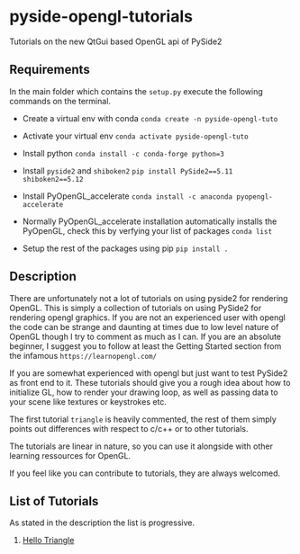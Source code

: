 # pyside-opengl-tutorials
Tutorials on the new QtGui based OpenGL api of PySide2


## Requirements

In the main folder which contains the `setup.py` execute the following
commands on the terminal.

- Create a virtual env with conda `conda create -n pyside-opengl-tuto`

- Activate your virtual env `conda activate pyside-opengl-tuto`

- Install python `conda install -c conda-forge python=3`

- Install `pyside2` and `shiboken2` `pip install PySide2==5.11 shiboken2==5.12`

- Install PyOpenGL_accelerate `conda install -c anaconda pyopengl-accelerate`

- Normally PyOpenGL_accelerate installation automatically installs the
  PyOpenGL, check this by verfying your list of packages `conda list`

- Setup the rest of the packages using pip `pip install .`


## Description

There are unfortunately not a lot of tutorials on using pyside2 for rendering
OpenGL.
This is simply a collection of tutorials on using PySide2 for rendering
opengl graphics.
If you are not an experienced user with opengl the code can be strange and
daunting at times due to low level nature of OpenGL though I try to 
comment as much as I can.
If you are an absolute beginner, I suggest you to follow at least the Getting Started section from the infamous `https://learnopengl.com/`

If you are somewhat experienced with opengl but just want to test PySide2 as
front end to it. These tutorials should give you a rough idea about how to
initialize GL, how to render your drawing loop, as well as passing data to
your scene like textures or keystrokes etc.

The first tutorial `triangle` is heavily commented, the rest of them simply
points out differences with respect to c/c++ or to other tutorials.

The tutorials are linear in nature, so you can use it alongside with 
other learning ressources for OpenGL.

If you feel like you can contribute to tutorials, they are always welcomed.


## List of Tutorials

As stated in the description the list is progressive.

1. [Hello Triangle](./tutorials/01-triangle/TriangleTutorial.ipynb)
